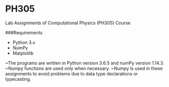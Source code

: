 # PH305
Lab Assignments of Computational Physics (PH305) Course

###Requirements
 - Python 3.x
 - NumPy
 - Matplotlib

~The programs are written in Python version 3.6.5 and numPy version 1.14.3.
~Numpy functions are used only when necessary. 
~Numpy is used in these assignments to avoid problems due to data type declarations or typecasting.
 
